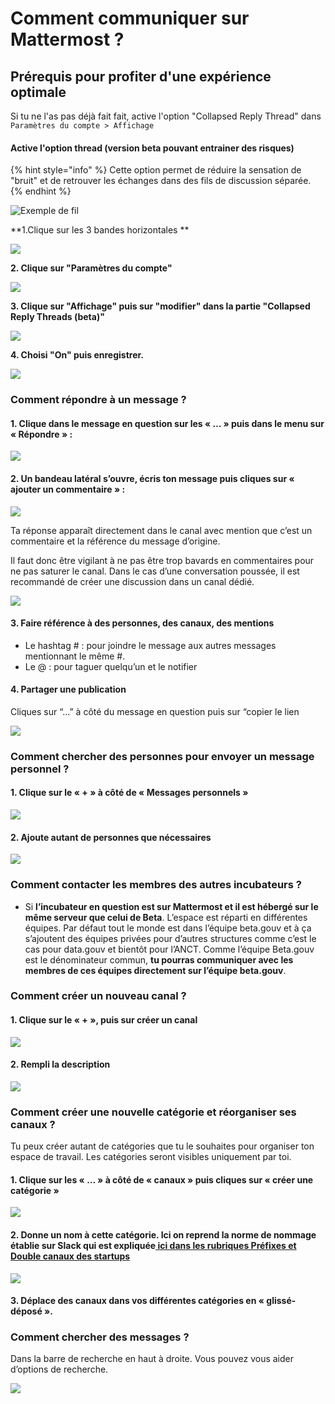 # Comment communiquer sur Mattermost ?

## Prérequis pour profiter d'une expérience optimale

Si tu ne l'as pas déjà fait fait, active l'option "Collapsed Reply Thread" dans `Paramètres du compte > Affichage `

#### **Active l'option thread** (version beta pouvant entrainer des risques)

{% hint style="info" %}
Cette option permet de réduire la sensation de "bruit" et de retrouver les échanges dans des fils de discussion séparée.
{% endhint %}

![Exemple de fil](../../../.gitbook/assets/capture-6.jpg)

**1.Clique sur les 3 bandes horizontales **

![](../../../.gitbook/assets/capture-1.jpg)

**2. Clique sur "Paramètres du compte"**

![](../../../.gitbook/assets/capture2.jpg)

**3. Clique sur "Affichage" puis sur "modifier" dans la partie "Collapsed Reply Threads (beta)"**

![](../../../.gitbook/assets/capture-3.jpg)

**4. Choisi "On" puis enregistrer.**

![](../../../.gitbook/assets/capture-4.jpg)

### **Comment répondre à un message ?**

#### 1. Clique dans le message en question sur les « … » puis dans le menu sur « Répondre » :

![](https://lh4.googleusercontent.com/BIq9YkZajLBs8sJbmhnbF1EH1cZkYgkw5948LXTGKyVGB8Hv7M1XTLfKtts11dXZsZTnk8cIccVCi711YPOwebVjz8oGCdWHwWZ2lnhYQAHwb7nzSAQc4VKiKn8bjLWkg\_1EwZmk)

#### 2. Un bandeau latéral s’ouvre, écris ton message puis cliques sur « ajouter un commentaire » :

![](https://lh3.googleusercontent.com/IeHruLdAv0ROS3GDn4MQ1Up4rVMRCLdRuVONW5DWMcpK6RO9PjoOJcyA5TM9FOYp0BFeGcLBmOLL2WSd62IiIBfjZqfLl_vjBaoysR-C76\_99vRgq87Zi_D2RTRK0Iup9ucl2zfO)

Ta réponse apparaît directement dans le canal avec mention que c’est un commentaire et la référence du message d’origine. 

Il faut donc être vigilant à ne pas être trop bavards en commentaires pour ne pas saturer le canal. Dans le cas d’une conversation poussée, il est recommandé de créer une discussion dans un canal dédié.

![](https://lh3.googleusercontent.com/Co52\_Z26452vUbWvCd7Br-mkYPRCxNRxfxOwuMhFupyCCJjsfQdXswpC0ndiVfMfAHyWTsVzfud1OQPt2\_dtrLbz7ThApqCYoEz59JeTX02vK71wJzhirHZC-TXSAZO-SSSsEswm)

#### **3. Faire référence à des personnes, des canaux, des mentions**

* Le hashtag # : pour joindre le message aux autres messages mentionnant le même #. 
* Le @ : pour taguer quelqu’un et le notifier

#### **4. Partager une publication**

Cliques sur “...” à côté du message en question puis sur “copier le lien

![](https://lh3.googleusercontent.com/\_9oWNG8-\_un-n6I7KfvSoRlpe5tW-\_QDiIKr0fieR8y2-zqSd3FbevX9oFFlT_Cc8XbuQw--LSqi676kRfhs4wMMzRIZNj4qzvEyB0AD-cvGW1lMDcNpbTQGDroGEfRCriviU7kq)

### **Comment chercher des personnes pour envoyer un message personnel ?**

#### 1. Clique sur le « + » à côté de « Messages personnels »

![](https://lh4.googleusercontent.com/qOjgRzEgcYhc4WUvwR36JZb5Ot2JdtkaGq7wGY98iTIXGtUgvmxT5C6mta-qj74nIJdqGzvlWIYZiMPECGmG9bH4PiDA\_4W1qRoamBnQiQlR8XOgUnvKNnFvM7rLhWdG5N0em1UT)

#### 2. Ajoute autant de personnes que nécessaires

![](https://lh3.googleusercontent.com/-l2vr6nYQH-JbTmub5gSW1OF0ThcobrMG-PKXRNUa4ZMOjLoMcDBfryVK3YuaKh04IFCEmdukJ0LXIIEdhH1vPXBZCTDRKR_BJ4OfSbvaCDBaJDB7CZLURrZmtqhh_w3f459bKaz)

### **Comment contacter les membres des autres incubateurs ?**

* Si **l’incubateur en question est sur Mattermost et il est hébergé sur le même serveur que celui de Beta**. L’espace est réparti en différentes équipes. Par défaut tout le monde est dans l’équipe beta.gouv et à ça s’ajoutent des équipes privées pour d’autres structures comme c’est le cas pour data.gouv et bientôt pour l’ANCT. Comme l’équipe Beta.gouv est le dénominateur commun, **tu pourras communiquer avec les membres de ces équipes directement sur l’équipe beta.gouv**.

### **Comment créer un nouveau canal ?**

#### 1. Clique sur le « + », puis sur créer un canal

![](https://lh6.googleusercontent.com/1n1\_6\_Qze4ZyA8autCSUIb8FcOfh3D7ZXtCr-ZpwR-WoC2537NC_Hj8pikGO31pKmWmDvMZmUakr-j34jUBhDavhAN9hpp6nEF7y0FyhxY4DFOcKwzHk6\_lJKTbNFxllgZYh_iKC)

#### 2. Rempli la description

![](https://lh6.googleusercontent.com/cQ8Cg7Cj1-pxUxAIZN4IWMvE2fIkUCEZ5QwcKZMY0TgCwRwpIramIQinD5sPFJnnmXOESaZ-FXq-t7\_yyvf11b0iVFx6HYgT0SY8ojphdI2cPHh082A3JIuNE_pGChPV7ucmo\_2m)

### **Comment créer une nouvelle catégorie et réorganiser ses canaux** ?

Tu peux créer autant de catégories que tu le souhaites pour organiser ton espace de travail. Les catégories seront visibles uniquement par toi.

#### 1. Clique sur les « … » à côté de « canaux » puis cliques sur « créer une catégorie »

![](https://lh6.googleusercontent.com/o8Tsvb7BON6BLa41afZpNOKByl3kjDvr-VdQWpwEDFQLQ6AH47sFeovh_h7hMU477tD91QxCRxTWasrFWAmk-tdDNlG6y-nAeh806IZcB0v0j2eOlPUnkYllMhH5VCFpAQegWXvk)

#### 2. Donne un nom à cette catégorie. Ici on reprend la norme de nommage établie sur Slack qui est expliquée[ ici dans les rubriques Préfixes et Double canaux des startups](https://doc.incubateur.net/communaute/travailler-a-beta-gouv/jutilise-les-outils-de-la-communaute/slack) 

![](https://lh5.googleusercontent.com/5qG6rWYvvXFDsKIbI5OUjcd02G1rNRMElGNTJylukznO6gJMByi0w1dftxNnnrJcbWNjqyPY1i4eA9OS_t6aT34nzZ-cIychtjN9QlYC0InlV28FHyIiu99JvsIPX6aaiSZ9CW99)

#### 3. Déplace des canaux dans vos différentes catégories en « glissé-déposé ».

### **Comment chercher des messages ?**

Dans la barre de recherche en haut à droite. Vous pouvez vous aider d’options de recherche.

![](https://lh3.googleusercontent.com/UL7cEXnSP0Bue3keJ3ZrUJsNnxY2hMjuW4Wb2KCUQV3Dmq9K-94sRIsJsBnkPq5y014Frt08qO7Ana17hTuH1qm9pT79AwjZZ0iXCOlutAPMvu5hqc4qvdDMHlS5U1vZgqgNX1Dt)
